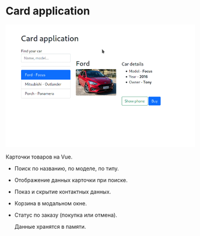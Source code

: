 # Card application

![Card](vue-card-application.gif)

Карточки товаров на Vue.
- Поиск по названию, по моделе, по типу.
- Отображение данных карточки при поиске.
- Показ и скрытие контактных данных.
- Корзина в модальном окне. 
- Статус по заказу (покупка или отмена).
  

  Данные хранятся в памяти.